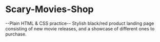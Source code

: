 # Scary-Movies-Shop

--Plain HTML & CSS practice--
Stylish black/red product landing page consisting of new movie releases, and a showcase of different ones to purchase.
